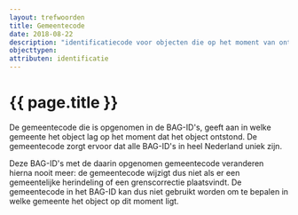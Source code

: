 ```yaml
---
layout: trefwoorden
title: Gemeentecode
date: 2018-08-22
description: "identificatiecode voor objecten die op het moment van ontstaan in de gemeente liggen met die code"
objecttypen:
attributen: identificatie
---
```


# {{ page.title }}

De gemeentecode die is opgenomen in de BAG-ID's, geeft aan in welke gemeente het object lag op het moment dat het object ontstond.
De gemeentecode zorgt ervoor dat alle BAG-ID's in heel Nederland uniek zijn.

Deze BAG-ID's met de daarin opgenomen gemeentecode veranderen hierna nooit meer: de gemeentecode wijzigt dus niet als er een gemeentelijke herindeling of een grenscorrectie plaatsvindt. De gemeentecode in het BAG-ID kan dus niet gebruikt worden om te bepalen in welke gemeente het object op dit moment ligt.
